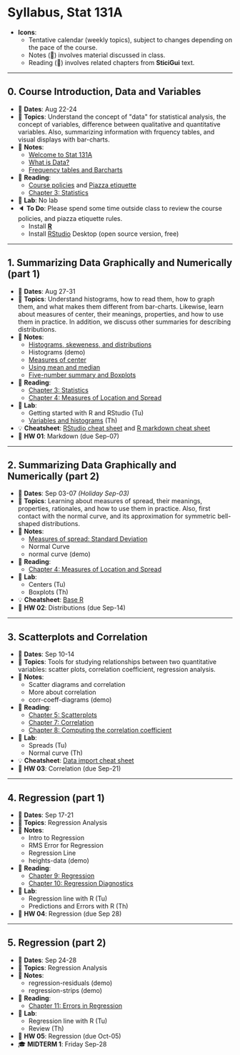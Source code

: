 # Syllabus, Stat 131A

- __Icons__:
    + Tentative calendar (weekly topics), subject to changes depending on 
    the pace of the course.
    + Notes (:file_folder:) involves material discussed in class.
    + Reading (:book:) involves related chapters from __SticiGui__ text.


-----


## 0. Course Introduction, Data and Variables

- :card_index: __Dates__: Aug 22-24
- :paperclip: __Topics__: Understand the concept of "data" for statistical analysis, the concept of variables, difference between qualitative and quantitative variables. Also, summarizing information with frquency tables, and visual displays with bar-charts.
- :file_folder: __Notes__:
    + [Welcome to Stat 131A](../slides/00-about-course.pdf)
    + [What is Data?](../slides/istat-lec01-data-variables.pdf)
    + [Frequency tables and Barcharts](../slides/istat-lec02-barcharts.pdf)
- :book: __Reading__:
    + [Course policies](policies.md) and [Piazza etiquette](piazza.md)
    + [Chapter 3: Statistics](https://www.stat.berkeley.edu/~stark/SticiGui/Text/histograms.htm)
- :microscope: __Lab__: No lab
- :speaker: __To Do__: Please spend some time outside class to review the course policies, and piazza etiquette rules.
    + Install [__R__](https://cran.cnr.berkeley.edu/) 
    + Install [RStudio](https://www.rstudio.com/products/rstudio/download/#download) Desktop (open source version, free)


-----


## 1. Summarizing Data Graphically and Numerically (part 1)

- :card_index: __Dates__: Aug 27-31
- :paperclip: __Topics__: Understand histograms, how to read them, how to graph them, and what makes them different from bar-charts. Likewise, learn about measures of center, their meanings, properties, and how to use them in practice. In addition, we discuss other summaries for describing distributions.
- :file_folder: __Notes__:
    + [Histograms, skeweness, and distributions](../slides/istat-lec03-histograms.pdf)
    + Histograms (demo)
    + [Measures of center](../slides/istat-lec04-measures-of-center1.pdf)
    + [Using mean and median](../slides/istat-lec05-measures-of-center2.pdf)
    + [Five-number summary and Boxplots](../slides/istat-lec06-spread-boxplots.pdf)
- :book: __Reading__:
    + [Chapter 3: Statistics](https://www.stat.berkeley.edu/~stark/SticiGui/Text/histograms.htm)
    + [Chapter 4: Measures of Location and Spread](https://www.stat.berkeley.edu/~stark/SticiGui/Text/location.htm)
- :microscope: __Lab__:
    + Getting started with R and RStudio (Tu)
    + [Variables and histograms](../labs/lab01b-histograms-questions.pdf) (Th)
- :bulb: __Cheatsheet__: [RStudio cheat sheet](../cheatsheets/rstudio-cheatsheet.pdf) and [R markdown cheat sheet](../cheatsheets/rmarkdown-cheatsheet.pdf)
- :dart: __HW 01__: Markdown (due Sep-07)


-----


## 2. Summarizing Data Graphically and Numerically (part 2)

- :card_index: __Dates__: Sep 03-07 _(Holiday Sep-03)_
- :paperclip: __Topics__: Learning about measures of spread, their meanings, properties, rationales, and how to use them in practice. Also, first contact with the normal curve, and its approximation for symmetric bell-shaped distributions.
- :file_folder: __Notes__:
    + [Measures of spread: Standard Deviation](../slides/istat-lec07-spread-sd.pdf)
    + Normal Curve
    + normal curve (demo)
- :book: __Reading__:
    + [Chapter 4: Measures of Location and Spread](https://www.stat.berkeley.edu/~stark/SticiGui/Text/location.htm)
- :microscope: __Lab__:
    + Centers (Tu)
    + Boxplots (Th)
- :bulb: __Cheatsheet__: [Base R](../cheatsheets/base-r-cheatsheet.pdf)
- :dart: __HW 02__: Distributions (due Sep-14)


-----


## 3. Scatterplots and Correlation

- :card_index: __Dates__: Sep 10-14
- :paperclip: __Topics__: Tools for studying relationships between two quantitative variables: scatter plots, correlation coefficient, regression analysis.
- :file_folder: __Notes__:
    + Scatter diagrams and correlation
    + More about correlation
    + corr-coeff-diagrams (demo)
- :book: __Reading__:
    + [Chapter 5: Scatterplots](https://www.stat.berkeley.edu/~stark/SticiGui/Text/scatterplots.htm)
    + [Chapter 7: Correlation](https://www.stat.berkeley.edu/~stark/SticiGui/Text/correlation.htm)
    + [Chapter 8: Computing the correlation coefficient](https://www.stat.berkeley.edu/~stark/SticiGui/Text/computeR.htm)
- :microscope: __Lab__:
    + Spreads (Tu)
    + Normal curve (Th)
- :bulb: __Cheatsheet__: [Data import cheat sheet](../cheatsheets/data-import-cheatsheet.pdf)
- :dart: __HW 03__: Correlation (due Sep-21)


-----


## 4. Regression (part 1)

- :card_index: __Dates__: Sep 17-21
- :paperclip: __Topics__: Regression Analysis
- :file_folder: __Notes__:
    + Intro to Regression
    + RMS Error for Regression
    + Regression Line
    + heights-data (demo)
- :book: __Reading__:
    + [Chapter 9: Regression](https://www.stat.berkeley.edu/~stark/SticiGui/Text/regression.htm)
    + [Chapter 10: Regression Diagnostics](https://www.stat.berkeley.edu/~stark/SticiGui/Text/regressionDiagnostics.htm)
- :microscope: __Lab__:
    + Regression line with R (Tu)
    + Predictions and Errors with R (Th)
- :dart: __HW 04__: Regression (due Sep 28)


-----


## 5. Regression (part 2)

- :card_index: __Dates__: Sep 24-28
- :paperclip: __Topics__: Regression Analysis
- :file_folder: __Notes__:
    + regression-residuals (demo)
    + regression-strips (demo)
- :book: __Reading__:
    + [Chapter 11: Errors in Regression](https://www.stat.berkeley.edu/~stark/SticiGui/Text/regressionErrors.htm)
- :microscope: __Lab__:
    + Regression line with R (Tu)
    + Review (Th)
- :dart: __HW 05__: Regression (due Oct-05)
- :mortar_board: __MIDTERM 1__: Friday Sep-28
